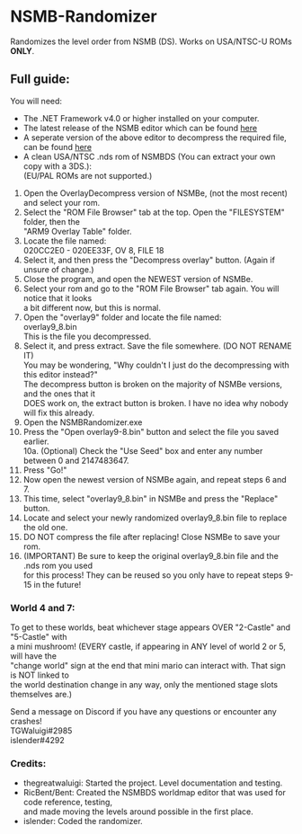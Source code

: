 # NSMB-Randomizer
Randomizes the level order from NSMB (DS). Works on USA/NTSC-U ROMs **ONLY**.  

## Full guide:  

You will need:  
- The .NET Framework v4.0 or higher installed on your computer.  
- The latest release of the NSMB editor which can be found [here](https://nsmbhd.net/download/)
- A seperate version of the above editor to decompress the required file, can be found [here](http://www.mediafire.com/file/c0023rbntizjdz7/NSMBe_OverlayDecompress.rar/file)
- A clean USA/NTSC .nds rom of NSMBDS (You can extract your own copy with a 3DS.):    
(EU/PAL ROMs are not supported.)  

1. Open the OverlayDecompress version of NSMBe, (not the most recent) and select your rom.  
2. Select the "ROM File Browser" tab at the top. Open the "FILESYSTEM" folder, then the  
"ARM9 Overlay Table" folder.  
3. Locate the file named:  
020CC2E0 - 020EE33F, OV 8, FILE 18  
4. Select it, and then press the "Decompress overlay" button. (Again if unsure of change.)  
5. Close the program, and open the NEWEST version of NSMBe.  
6. Select your rom and go to the "ROM File Browser" tab again. You will notice that it looks  
a bit different now, but this is normal.  
7. Open the "overlay9" folder and locate the file named:  
overlay9_8.bin  
This is the file you decompressed.  
8. Select it, and press extract. Save the file somewhere. (DO NOT RENAME IT)  
You may be wondering, "Why couldn't I just do the decompressing with this editor instead?"  
The decompress button is broken on the majority of NSMBe versions, and the ones that it  
DOES work on, the extract button is broken. I have no idea why nobody will fix this already.  
9. Open the NSMBRandomizer.exe  
10. Press the "Open overlay9-8.bin" button and select the file you saved earlier.  
10a. (Optional) Check the "Use Seed" box and enter any number between 0 and 2147483647.  
11. Press "Go!"  
12. Now open the newest version of NSMBe again, and repeat steps 6 and 7.  
13. This time, select "overlay9_8.bin" in NSMBe and press the "Replace" button.  
14. Locate and select your newly randomized overlay9_8.bin file to replace the old one.  
15. DO NOT compress the file after replacing! Close NSMBe to save your rom.  
16. (IMPORTANT) Be sure to keep the original overlay9_8.bin file and the .nds rom you used  
for this process! They can be reused so you only have to repeat steps 9-15 in the future!  

### World 4 and 7:  
To get to these worlds, beat whichever stage appears OVER "2-Castle" and "5-Castle" with  
a mini mushroom! (EVERY castle, if appearing in ANY level of world 2 or 5, will have the  
"change world" sign at the end that mini mario can interact with. That sign is NOT linked to  
the world destination change in any way, only the mentioned stage slots themselves are.)  

Send a message on Discord if you have any questions or encounter any crashes!  
TGWaluigi#2985  
islender#4292

### Credits:  
- thegreatwaluigi: Started the project. Level documentation and testing.  
- RicBent/Bent: Created the NSMBDS worldmap editor that was used for code reference, testing,  
and made moving the levels around possible in the first place.  
- islender: Coded the randomizer.  
